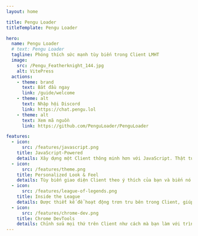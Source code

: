 ```yaml
---
layout: home

title: Pengu Loader
titleTemplate: Pengu Loader

hero:
  name: Pengu Loader
  # text: Pengu Loader
  tagline: Phóng thích sức mạnh tùy biến trong Client LMHT
  image:
    src: /Pengu_Featherknight_144.jpg
    alt: VitePress
  actions:
    - theme: brand
      text: Bắt đầu ngay
      link: /guide/welcome
    - theme: alt
      text: Nhập hội Discord
      link: https://chat.pengu.lol
    - theme: alt
      text: Xem mã nguồn
      link: https://github.com/PenguLoader/PenguLoader

features:
  - icon:
      src: /features/javascript.png
    title: JavaScript-Powered
    details: Xây dựng một Client thông minh hơn với JavaScript. Thật tuyệt khi có thể dùng cả công nghệ front-end yêu thích của bạn.
  - icon:
      src: /features/theme.png
    title: Personalized Look & Feel
    details: Tùy biến giao diện Client theo ý thích của bạn và biến nó thành độc nhất.
  - icon:
      src: /features/league-of-legends.png
    title: Inside the League
    details: Được thiết kế để hoạt động trơn tru bên trong Client, giúp bạn truy cập vào LCU không giới hạn.
  - icon:
      src: /features/chrome-dev.png
    title: Chrome DevTools
    details: Chỉnh sửa mọi thứ trên Client như cách mà bạn làm với trình duyệt web.
---
```

